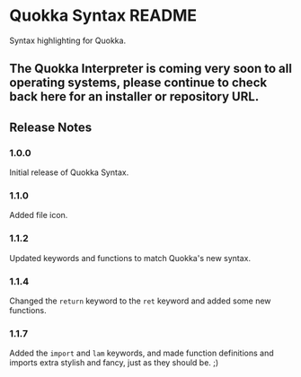 # Quokka Syntax README

Syntax highlighting for Quokka.

## The Quokka Interpreter is coming very soon to all operating systems, please continue to check back here for an installer or repository URL.

## Release Notes

### 1.0.0

Initial release of Quokka Syntax.

### 1.1.0

Added file icon.

### 1.1.2

Updated keywords and functions to match Quokka's new syntax.

### 1.1.4

Changed the `return` keyword to the `ret` keyword and added some new functions.

### 1.1.7

Added the `import` and `lam` keywords, and made function definitions and imports extra stylish and fancy, just as they should be. ;)
